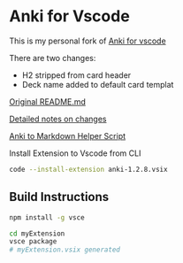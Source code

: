 # Anki for Vscode

This is my personal fork of [Anki for vscode](https://github.com/jasonwilliams/anki)

There are two changes:

- H2 stripped from card header
- Deck name added to default card templat

[Original README.md](https://github.com/wrinkledeth/anki/blob/main/README_ORIGINAL.md)

[Detailed notes on changes](https://github.com/wrinkledeth/anki/blob/main/notes.md)

[Anki to Markdown Helper Script](https://github.com/wrinkledeth/anki/tree/main/scripts)

Install Extension to Vscode from CLI

```bash
code --install-extension anki-1.2.8.vsix
```

## Build Instructions

```bash
npm install -g vsce

cd myExtension
vsce package
# myExtension.vsix generated
```
